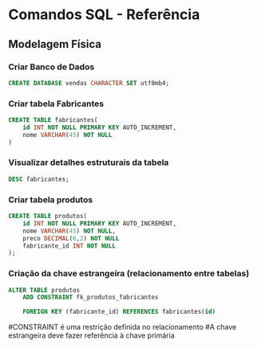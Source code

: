 # Comandos SQL - Referência

## Modelagem Física

### Criar Banco de Dados

``` sql
CREATE DATABASE vendas CHARACTER SET utf8mb4;
```

### Criar tabela Fabricantes
```sql
CREATE TABLE fabricantes(
    id INT NOT NULL PRIMARY KEY AUTO_INCREMENT,
    nome VARCHAR(45) NOT NULL
)
```

### Visualizar detalhes estruturais da tabela
```sql
DESC fabricantes;
```


### Criar tabela produtos

```sql
CREATE TABLE produtos(
    id INT NOT NULL PRIMARY KEY AUTO_INCREMENT,
    nome VARCHAR(45) NOT NULL,
    preco DECIMAL(6,2) NOT NULL
    fabricante_id INT NOT NULL
);
```


### Criação da chave estrangeira (relacionamento entre tabelas)

```sql
ALTER TABLE produtos
    ADD CONSTRAINT fk_produtos_fabricantes

    FOREIGN KEY (fabricante_id) REFERENCES fabricantes(id)
```

#CONSTRAINT é uma restrição definida no relacionamento
#A chave estrangeira deve fazer referência à chave primária 